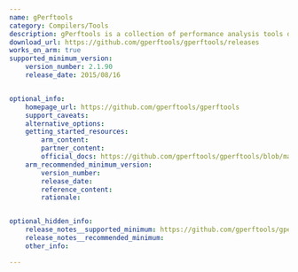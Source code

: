 ```yaml
---
name: gPerftools
category: Compilers/Tools
description: gPerftools is a collection of performance analysis tools designed to help developers optimize their applications.
download_url: https://github.com/gperftools/gperftools/releases
works_on_arm: true
supported_minimum_version: 
    version_number: 2.1.90
    release_date: 2015/08/16


optional_info:
    homepage_url: https://github.com/gperftools/gperftools
    support_caveats:
    alternative_options: 
    getting_started_resources:
        arm_content: 
        partner_content: 
        official_docs: https://github.com/gperftools/gperftools/blob/master/INSTALL
    arm_recommended_minimum_version:
        version_number:
        release_date:
        reference_content:
        rationale:


optional_hidden_info:
    release_notes__supported_minimum: https://github.com/gperftools/gperftools/releases/tag/gperftools-2.1.90
    release_notes__recommended_minimum: 
    other_info: 

---
```

